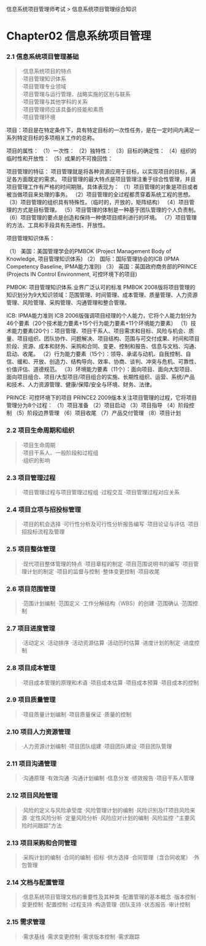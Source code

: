信息系统项目管理师考试 > 信息系统项目管理综合知识

# Chapter02 信息系统项目管理
 
### 2.1 信息系统项目管理基础    
> ·信息系统项目的特点   
> ·项目管理知识体系   
> ·项目管理专业领域   
> ·项目管理与运行管理、战略实施的区别与联系   
> ·项目管理与其他学科的关系   
> ·项目管理师应该具备的技能和素质   
> ·项目管理环境   

项目：项目是在特定条件下，具有特定目标的一次性任务，是在一定时间内满足一系列特定目标的多项相关工作的总称。

项目的属性：
（1）一次性：
（2）独特性：
（3）目标的确定性：
（4）组织的临时性和开放性：
（5）成果的不可挽回性：

项目管理的特征：
项目管理就是将各种资源应用于目标，以实现项目的目标，满足各方面既定的需求。
项目管理的最大特点是项目管理注重于综合性管理，并且项目管理工作有严格的时间期限。具体表现为：
（1）项目管理的对象是项目或者被当做项目来处理的事务。
（2）项目管理的全过程都贯穿着系统工程的思想。
（3）项目管理的组织具有特殊性。（临时的，开放的，矩阵结构）
（4）项目管理的方式是目标管理。
（5）项目管理的体制是一种基于团队管理的个人负责制。
（6）项目管理的要点是创造和保持一种使项目顺利进行的环境。
（7）项目管理的方法、工具和手段具有先进性、开放性。

项目管理知识体系：

（1） 美国：美国管理学会的PMBOK (Project Management Body of Knowledge, 项目管理知识体系)
（2） 国际：国际管理协会的ICB (IPMA Competency Baseline, IPMA能力准则)
（3） 英国：英国政府商务部的PRINCE (Projects IN Control Environment, 可控环境下的项目)

PMBOK: 项目管理知识体系.业界广泛认可的标准
PMBOK 2008版将项目管理的知识划分为9大知识领域：范围管理、时间管理、成本管理、质量管理、人力资源管理、风险管理、采购管理、沟通管理和整合管理。

ICB: IPMA能力准则
ICB 2006版强调项目经理的个人能力，它将个人能力划分为46个要素（20个技术能力要素+15个行为能力要素+11个环境能力要素）
（1）技术能力要素(20个)：项目管理、项目干系人、项目需求和目标、风险与机会、质量、项目组织、团队协作、问题解决、项目结构、范围与可交付成果、时间和项目阶段、资源、成本和财务、采购和合同、变更、控制和报告、信息与文档、沟通、启动、收尾。 
（2）行为能力要素（15个）：领导、承诺与动机、自我控制、自信、缓和、开放、创造力、结构导向、效率、协商、谈判、冲突与危机、可靠性、价值评估、道德规范。
（3）环境能力要素（11个）：面向项目、面向大型项目、面向项目组合、项目/大型项目/项目组合的实施、长期性组织、运营、系统/产品和技术、人力资源管理、健康/保障/安全与环境、财务、法律。

PRINCE: 可控环境下的项目
PRINCE2 2009版本关注项目管理的过程，它将项目管理分为8个过程：
（1）项目准备
（2）项目启动
（3）项目指导
（4）阶段控制
（5）阶段边界管理
（6）项目收尾
（7）产品交付管理
（8）项目计划


### 2.2 项目生命周期和组织   
> ·项目生命周期   
> ·项目干系人、一般阶段和过程组   
> ·组织的影响   

### 2.3 项目管理过程 
> ·项目管理过程与项目管理过程组 
> ·过程交互 
> ·项目管理过程对应关系 

### 2.4 项目立项与招投标管理 
> ·项目的机会选择 
> ·可行性分析及可行性分析报告编写 
> ·项目论证与评估 
> ·项目招投标流程及管理 

### 2.5 项目整体管理 
> ·现代项目整体管理的特点 
> ·项目章程的制定 
> ·项目范围说明书的编写 
> ·项目管理计划的制定 
> ·项目的监督与控制 
> ·整体变更控制 
> ·项目收尾 

### 2.6 项目范围管理 
> ·范围计划编制 
> ·范围定义 
> ·工作分解结构（WBS）的创建 
> ·范围确认 
> ·范围控制 

### 2.7 项目进度管理 
> ·活动定义 
> ·活动排序 
> ·活动资源估算 
> ·活动历时估算 
> ·进度计划的制定 
> ·进度控制 

### 2.8 项目成本管理 
> ·项目成本管理的原理和术语 
> ·项目成本估算 
> ·项目成本预算 
> ·项目成本的控制 

### 2.9 项目质量管理 
> ·项目质量计划编制 
> ·项目质量保证 
> ·质量的控制 

### 2.10 项目人力资源管理 
> ·人力资源计划编制 
> ·项目团队组建 
> ·项目团队建设 
> ·项目团队管理 

### 2.11 项目沟通管理 
> ·沟通原理 
> ·有效沟通 
> ·沟通计划编制 
> ·信息分发 
> ·绩效报告 
> ·项目干系人管理 

### 2.12 项目风险管理 
> ·风险的定义与风险承受度 
> ·风险管理计划的编制 
> ·风险识别及IT项目风险来源 
> ·定性风险分析 
> ·定量风险分析 
> ·风险应对计划的编制 
> ·风险监控 
> ·"主要风险时间跟踪"方法 

### 2.13 项目采购和合同管理 
> ·采购计划的编制 
> ·合同的编制 
> ·招标 
> ·供方选择 
> ·合同管理（含合同收尾） 
> ·外包管理 

### 2.14 文档与配置管理 
> ·信息系统项目管理文档的重要性及其种类 
> ·配置管理的基本概念 
> ·版本控制 
> ·变更控制 
> ·配置控制 
> ·过程支持 
> ·构造管理 
> ·团队支持 
> ·状态报告 
> ·审计控制 

### 2.15 需求管理 
> ·需求基线 
> ·需求变更控制 
> ·需求版本控制 
> ·需求跟踪 




